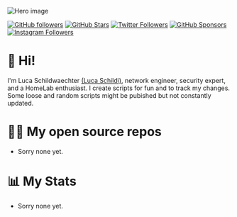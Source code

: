 
![Hero image](https://github.com/SchildiLuca/Images/blob/187011fb7b7d6ce26b696a91f626e57415670362/intro.jpeg)

[![GitHub followers](https://img.shields.io/github/followers/SchildiLuca?logo=GitHub&style=for-the-badge)](https://github.com/SchildiLuca)
[![GitHub Stars](https://img.shields.io/github/stars/SchildiLuca?logo=github&style=for-the-badge)](https://github.com/SchildiLuca)
[![Twitter Followers](https://img.shields.io/twitter/follow/Luca_schildi?color=0E7FC0&logo=twitter&style=for-the-badge&label=Twitter)](https://twitter.com/Luca_schildi)
[![GitHub Sponsors](https://img.shields.io/github/sponsors/SchildiLuca?color=BF4B8A&logo=githubsponsors&style=for-the-badge&label=Sponsor%20on%20Github)](https://github.com/sponsors/SchildiLuca)
[![Instagram Followers](https://img.shields.io/badge/Instagram-E4405F?color=0E7FC0&logo=Instagram&style=for-the-badge)](https://www.instagram.com/luca.schildi/)

# 👋 Hi!

I'm Luca Schildwaechter [(Luca Schildi)](https://info.lschildi.de), network engineer, security expert, and a HomeLab enthusiast.  I create scripts for fun and to track my changes. Some loose and random scripts might be pubished but not constantly updated.  

# 🧑‍💻 My open source repos

- Sorry none yet.

# 📊 My Stats

- Sorry none yet.
